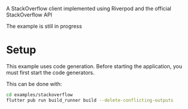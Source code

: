 A StackOverflow client implemented using Riverpod and the official StackOverflow API

The example is still in progress

# Setup

This example uses code generation.
Before starting the application, you must first start the code generators.

This can be done with:

```sh
cd examples/stackoverflow
flutter pub run build_runner build --delete-conflicting-outputs
```
